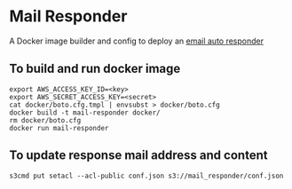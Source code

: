 # Mail Responder

A Docker image builder and config to deploy an [email auto responder](https://bitbucket.org/psiphon/psiphon-circumvention-system/src/860d7dd76509861b66895ba514ac66ab82cec332/EmailResponder?at=default)

## To build and run docker image
```
export AWS_ACCESS_KEY_ID=<key>
export AWS_SECRET_ACCESS_KEY=<secret>
cat docker/boto.cfg.tmpl | envsubst > docker/boto.cfg
docker build -t mail-responder docker/
rm docker/boto.cfg
docker run mail-responder 
```

## To update response mail address and content
```
s3cmd put setacl --acl-public conf.json s3://mail_responder/conf.json
```
